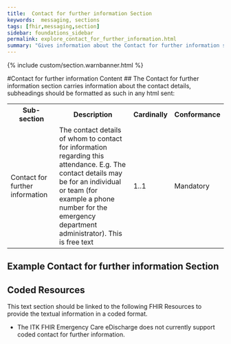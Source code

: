 ```yaml
---
title:  Contact for further information Section
keywords:  messaging, sections
tags: [fhir,messaging,section]
sidebar: foundations_sidebar
permalink: explore_contact_for_further_information.html
summary: "Gives information about the Contact for further information section"
---
```


{% include custom/section.warnbanner.html %}

#Contact for further information Content ##
The Contact for further information section carries information about the contact details, subheadings should be formatted as such in any html sent:

<table width="100%">
<tr>
<th width="25%">Sub-section</th>
<th width="45%">Description</th>
<th width="15%">Cardinally</th>
<th width="15%">Conformance</th>
</tr>
<tr>
<td>Contact for further information</td>
<td>The contact details of whom to contact for information regarding this attendance.  E.g. The contact details may be for an individual or team (for example a phone number for the emergency department administrator). This is free text</td>
<td>1..1</td>
<td>Mandatory</td>
</tr>
</table> 


##  Example Contact for further information Section ##

<script src="https://gist.github.com/IOPS-DEV/2fc82c41a8105e6cb66b03c59dccdc24.js"></script>

## Coded Resources ##

This text section should be linked to the following FHIR Resources to provide the textual information in a coded format.

- The ITK FHIR Emergency Care eDischarge does not currently support coded contact for further information.






